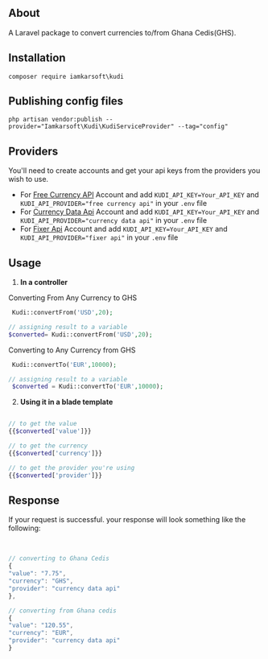 
## About
A Laravel package to convert currencies to/from Ghana Cedis(GHS).


## Installation

`composer require iamkarsoft\kudi`

## Publishing config files

`php artisan vendor:publish --provider="Iamkarsoft\Kudi\KudiServiceProvider" --tag="config"`


## Providers

You'll need to create accounts and get your api keys from the providers you wish to use.

- For [Free Currency API](https://freecurrencyapi.net/) Account and add `KUDI_API_KEY=Your_API_KEY` and `KUDI_API_PROVIDER="free currency api"` in your  `.env` file 
- For [Currency Data Api](https://apilayer.com/marketplace/currency_data-api) Account and add `KUDI_API_KEY=Your_API_KEY` and `KUDI_API_PROVIDER="currency data api"` in your  `.env` file 
- For [Fixer Api](https://apilayer.com/marketplace/fixer-api) Account and add `KUDI_API_KEY=Your_API_KEY` and `KUDI_API_PROVIDER="fixer api"` in your  `.env` file 


## Usage


1. **In a controller**

Converting From Any Currency to GHS

```php 
 Kudi::convertFrom('USD',20); 

// assigning result to a variable
$converted= Kudi::convertFrom('USD',20); 

```

Converting to Any Currency from GHS

```php 
 Kudi::convertTo('EUR',10000);

// assigning result to a variable
 $converted = Kudi::convertTo('EUR',10000);
```

2. **Using it in a blade template**

```php

// to get the value
{{$converted['value']}} 

// to get the currency
{{$converted['currency']}}

// to get the provider you're using
{{$converted['provider']}}
```


## Response

If your request is successful. your response will look something like the following:

<br>

```js
// converting to Ghana Cedis
{
"value": "7.75",
"currency": "GHS",
"provider": "currency data api"
},

// converting from Ghana cedis
{
"value": "120.55",
"currency": "EUR",
"provider": "currency data api"
}
```









	